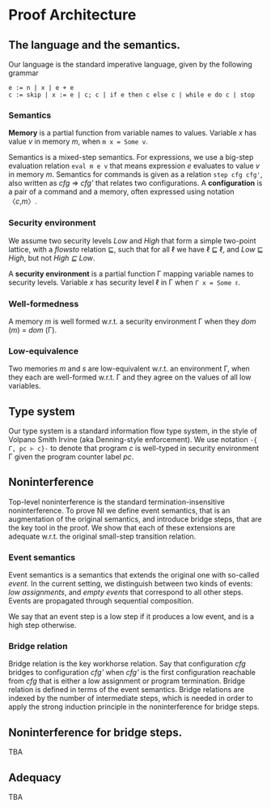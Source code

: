 # Proof Architecture

## The language and the semantics.
Our language is the standard imperative language, given by the following grammar

    e := n | x | e + e
    c := skip | x := e | c; c | if e then c else c | while e do c | stop

### Semantics

__Memory__ is a partial function from variable names to values. Variable _x_ has
value _v_ in memory _m_, when `m x = Some v`.


Semantics is a mixed-step semantics. For expressions, we use a big-step
evaluation relation `eval m e v` that means expression _e_ evaluates to value
_v_ in memory _m_. Semantics for commands is given as a relation `step cfg
cfg'`, also written as  _cfg_ ⇒ _cfg'_  that relates two configurations.
A __configuration__ is a pair of a command and a memory, often expressed using
notation 〈_c_,_m_〉.

### Security environment
We assume two security levels _Low_ and _High_ that form a simple two-point
lattice, with a _flowsto_ relation ⊑, such that for all ℓ we have ℓ ⊑ ℓ, and _Low_ ⊑ _High_, but
not _High ⊑ Low_.

A __security environment__ is a partial function Γ mapping variable names to security levels.
Variable _x_ has security level ℓ in Γ when `Γ x = Some ℓ`.

### Well-formedness
A memory _m_ is well formed w.r.t. a security environment Γ when they _dom_ (_m_) = _dom_ (Γ).


### Low-equivalence

Two memories _m_ and _s_ are low-equivalent w.r.t. an environment Γ, when
they each are well-formed w.r.t. Γ and they agree on the values of all low variables.


## Type system

Our type system is a standard information flow type system, in the style of Volpano Smith Irvine (aka Denning-style enforcement). We use notation `-{ Γ, pc ⊢ c}-` to denote that program _c_ is well-typed
in security environment Γ given the program counter label _pc_.


## Noninterference

Top-level noninterference is the standard termination-insensitive
noninterference. To prove NI we define event semantics, that is
an augmentation of the original semantics, and introduce bridge steps, that
are the key tool in the proof. We show that each of these extensions are
adequate w.r.t. the original small-step transition relation.

### Event semantics

Event semantics is a semantics that extends the original one with so-called
_event_.  In the current setting, we distinguish between two kinds of events:
_low assignments_, and _empty events_ that correspond to all other steps. Events
are propagated through sequential composition.

We say that an event step is a low step if it produces a low event, and is a high step otherwise.

### Bridge relation

Bridge relation is the key workhorse relation. Say that configuration *cfg*
bridges to configuration *cfg'* when *cfg'* is the first configuration reachable
from *cfg* that is either a low assignment or program termination. Bridge
relation is defined in terms of the event semantics. Bridge relations are indexed by the number of
intermediate steps, which is needed in order to apply the strong induction principle in the
noninterference for bridge steps.

## Noninterference for bridge steps.

TBA

## Adequacy

TBA

